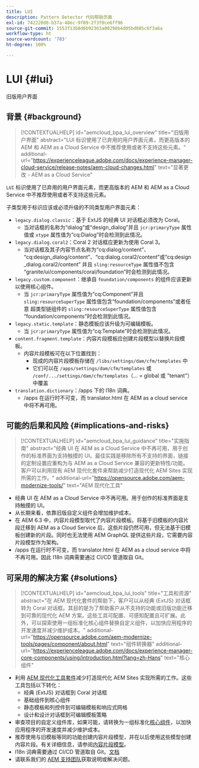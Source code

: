 ```yaml
---
title: LUI
description: Pattern Detector 代码帮助页面
exl-id: 742220d6-b37a-48ec-9f89-2f3f0ce6ff96
source-git-commit: 1553f13b8d6b92363a80298b4d05bd885c6f3a6a
workflow-type: ht
source-wordcount: '783'
ht-degree: 100%

---
```


# LUI {#lui}

旧版用户界面

## 背景 {#background}

>[!CONTEXTUALHELP]
>id="aemcloud_bpa_lui_overview"
>title="旧版用户界面"
>abstract="LUI 标识使用了已弃用的用户界面元素，而更高版本的 AEM 和 AEM as a Cloud Service 中不推荐使用或者不支持这些元素。"
>additional-url="https://experienceleague.adobe.com/docs/experience-manager-cloud-service/release-notes/aem-cloud-changes.html" text="显著更改 - AEM as a Cloud Service"

`LUI` 标识使用了已弃用的用户界面元素，而更高版本的 AEM 和 AEM as a Cloud Service 中不推荐使用或者不支持这些元素。

子类型用于标识应该或必须升级的不同类型用户界面元素：

* `legacy.dialog.classic`：基于 ExtJS 的经典 UI 对话框必须改为 Coral。
   * 当对话框的名称为“dialog”或“design_dialog”并且
`jcr:primaryType` 属性值或 `xtype` 属性值为“cq:Dialog”时会检测到此情况。
* `legacy.dialog.coral2`：Coral 2 对话框应更新为使用 Coral 3。
   * 当对话框及其子内容节点名称为“cq:dialog/content”、
“cq:design_dialog/content”、“cq:dialog.coral2/content”或“cq:design_dialog.coral2/content”
并且 `sling:resourceType` 属性值不包含
“granite/ui/components/coral/foundation”时会检测到此情况。
* `legacy.custom.component`：继承自 `foundation/components` 的组件应该更新以使用核心组件。
   * 当 `jcr:primaryType` 属性值为“cq:Component”并且
      `sling:resourceSuperType` 属性值包含“foundation/components”或者任意
      超类型链组件的 `sling:resourceSuperType` 属性值包含
“foundation/components”时会检测到此情况。
* `legacy.static.template`：静态模板应该升级为可编辑模板。
   * 当 `jcr:primaryType` 属性值为“cq:Template”时会检测到此情况。
* `content.fragment.template`：内容片段模板应创建片段模型以替换片段模板。
   * 内容片段模板可在以下位置找到：
      * 现成的内容片段模板存储在 `/libs/settings/dam/cfm/templates` 中
      * 它们可以在 `/apps/settings/dam/cfm/templates` 或 `/conf/.../settings/dam/cfm/templates`（... = global 或 &quot;tenant&quot;）中覆盖
* `translation.dictionary`：/apps 下的 I18n 词典。
   * /apps 在运行时不可变，而 translator.html 在 AEM as a cloud service 中将不再可用。

## 可能的后果和风险 {#implications-and-risks}

>[!CONTEXTUALHELP]
>id="aemcloud_bpa_lui_guidance"
>title="实施指南"
>abstract="经典 UI 在 AEM as a Cloud Service 中不再可用，用于创作的标准界面为支持触摸的 UI。最佳实践是移除所有不支持的界面，链接的定制设置应重构为与 AEM as a Cloud Service 兼容的更新特性/功能。客户可以利用现有 AEM 现代化套件来帮助减少打造现代化 AEM Sites 实现所需的工作。"
>additional-url="https://opensource.adobe.com/aem-modernize-tools/" text="AEM 现代化工具"

* 经典 UI 在 AEM as a Cloud Service 中不再可用。用于创作的标准界面是支持触摸的 UI。
* 从长期来看，依靠旧版自定义组件会增加维护成本。
* 在 AEM 6.3 中，内容片段模型取代了内容片段模板。将基于旧模板的内容片段迁移到 AEM as a Cloud Service 后，这些片段仍然可用，但无法基于旧模板创建新的片段。同时也无法使用 AEM GraphQL 提供这些片段，它需要内容片段模型作为架构。
* /apps 在运行时不可变，而 translator.html 在 AEM as a cloud service 中将不再可用。因此 I18n 词典需要通过 CI/CD 管道取自 Git。

## 可采用的解决方案 {#solutions}

>[!CONTEXTUALHELP]
>id="aemcloud_bpa_lui_tools"
>title="工具和资源"
>abstract="在 AEM 现代化套件的帮助下，客户可以从经典 (ExtJS) 对话框转为 Coral 对话框。其目的是为了帮助客户从不支持的功能或旧版功能迁移到可靠的现代化 AEM 方案。这些工具可配置、可感知配置且可扩展。此外，可以探索使用一组标准化核心组件替换自定义组件，以加快应用程序的开发速度并减少维护成本。"
>additional-url="https://opensource.adobe.com/aem-modernize-tools/pages/component/about.html" text="组件转换器"
>additional-url="https://experienceleague.adobe.com/docs/experience-manager-core-components/using/introduction.html?lang=zh-Hans" text="核心组件"

* 利用 [AEM 现代化工具套件](https://opensource.adobe.com/aem-modernize-tools/)减少打造现代化 AEM Sites 实现所需的工作。这些工具包括以下转化：
   * 经典 (ExtJS) 对话框到 Coral 对话框
   * 基础组件到核心组件
   * 静态模板和列控件到可编辑模板和响应式网格
   * 设计和设计对话框到可编辑模板策略
* 审查项目的自定义组件库，如果可能，请转换为一组标准化[核心组件](https://experienceleague.adobe.com/docs/experience-manager-core-components/using/introduction.html?lang=zh-Hans)，以加快应用程序的开发速度并减少维护成本。
* 推荐使用与旧模板等同的功能创建内容片段模型，并在以后使用这些模型创建内容片段。有关详细信息，请参阅[内容片段模型](https://experienceleague.adobe.com/docs/experience-manager-65/assets/content-fragments/content-fragments-models.html?lang=zh-Hans)。
* I18n 词典需要通过 CI/CD 管道取自 Git。[文档](https://experienceleague.adobe.com/docs/experience-manager-cloud-service/content/release-notes/aem-cloud-changes.html?lang=zh-Hans#apps-libs-immutable)
* 请联系我们的 [AEM 支持团队](https://helpx.adobe.com/cn/enterprise/using/support-for-experience-cloud.html)获取说明或解决问题。
